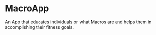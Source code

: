 # MacroApp
An App that educates individuals on what Macros are and helps them in accomplishing their fitness goals.
